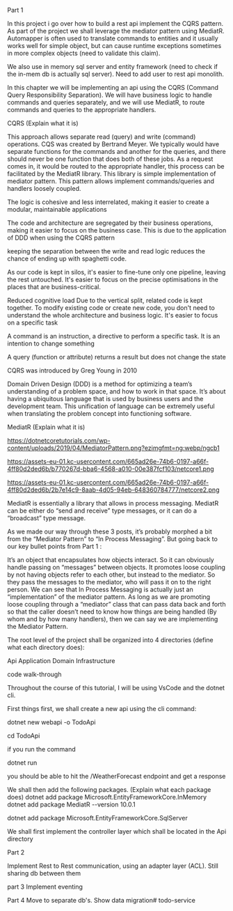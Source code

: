 Part 1

In this project i go over how to build a rest api implement the CQRS pattern. As part of the project we shall leverage the mediator pattern using MediatR. Automapper is often used to translate commands to entities and it usually works well for simple object, but can cause runtime exceptions sometimes in more complex objects (need to validate this claim).

We also use in memory sql server and entity framework (need to check if the in-mem db is actually sql server). 
Need to add user to rest api monolith.


In this chapter we will be implementing an api using the CQRS (Command Query Responsibility Separation). We will have business logic to handle commands and queries separately, and we will use MediatR, to route commands and queries to the appropriate handlers.

CQRS (Explain what it is)

This approach allows separate read (query) and write (command) operations. CQS was created by Bertrand Meyer. We typically would have separate functions for the commands and another for the queries, and there should never be one function that does both of these jobs. As a request comes in, it would be routed to the appropriate handler, this process can be facilitated by the MediatR library. This library is simple implementation of mediator pattern. This pattern allows implement commands/queries and handlers loosely coupled. 

The logic is cohesive and less interrelated, making it easier to create a modular, maintainable applications

The code and architecture are segregated by their business operations, making it easier to focus on the business case. This is due to the application of DDD when using the CQRS pattern

keeping the separation between the write and read logic reduces the chance of ending up with spaghetti code.

As our code is kept in silos, it's easier to fine-tune only one pipeline, leaving the rest untouched. It's easier to focus on the precise optimisations in the places that are business-critical.

Reduced cognitive load
Due to the vertical split, related code is kept together. To modify existing code or create new code, you don't need to understand the whole architecture and business logic. It's easier to focus on a specific task

A command is an instruction, a directive to perform a specific task. It is an intention to change something

A query (function or attribute) returns a result but does not change the state

CQRS was introduced by Greg Young in 2010

Domain Driven Design (DDD) is a method for optimizing a team’s understanding of a problem space, and how to work in that space. It’s about having a ubiquitous language that is used by business users and the development team. This unification of language can be extremely useful when translating the problem concept into functioning software.

MediatR (Explain what it is)

https://dotnetcoretutorials.com/wp-content/uploads/2019/04/MediatorPattern.png?ezimgfmt=ng:webp/ngcb1

https://assets-eu-01.kc-usercontent.com/665ad26e-74b6-0197-a66f-4ff80d2ded6b/b770267d-bba6-4568-a010-00e387fcf103/netcore1.png

https://assets-eu-01.kc-usercontent.com/665ad26e-74b6-0197-a66f-4ff80d2ded6b/2b7e14c9-8aab-4d05-94eb-648360784777/netcore2.png


MediatR is essentially a library that allows in process messaging.
MediatR can be either do “send and receive” type messages, or it can do a “broadcast” type message.

As we made our way through these 3 posts, it’s probably morphed a bit from the “Mediator Pattern” to “In Process Messaging”. But going back to our key bullet points from Part 1 :

It’s an object that encapsulates how objects interact. So it can obviously handle passing on “messages” between objects.
It promotes loose coupling by not having objects refer to each other, but instead to the mediator. So they pass the messages to the mediator, who will pass it on to the right person.
We can see that In Process Messaging is actually just an “implementation” of the mediator pattern. As long as we are promoting loose coupling through a “mediator” class that can pass data back and forth so that the caller doesn’t need to know how things are being handled (By whom and by how many handlers), then we can say we are implementing the Mediator Pattern.


The root level of the project shall be organized into 4 directories (define what each directory does): 

Api
Application
Domain
Infrastructure

code walk-through

Throughout the course of this tutorial, I will be using VsCode and the dotnet cli.

First things first, we shall create a new api using the cli command:

dotnet new webapi -o TodoApi

cd TodoApi

if you run the command

dotnet run

you should be able to hit the /WeatherForecast  endpoint and get a response

We shall then add the following packages. (Explain what each package does)
dotnet add package Microsoft.EntityFrameworkCore.InMemory
dotnet add package MediatR --version 10.0.1
<!-- dotnet add package Microsoft.VisualStudio.Web.CodeGeneration.Design -->
<!-- dotnet add package Microsoft.EntityFrameworkCore.Design -->
dotnet add package Microsoft.EntityFrameworkCore.SqlServer

We shall first implement the controller layer which shall be located in the Api directory







Part 2

Implement Rest to Rest communication, using an adapter layer (ACL). Still sharing db between them


part 3
Implement eventing

Part 4
Move to separate db's. Show data migration# todo-service
